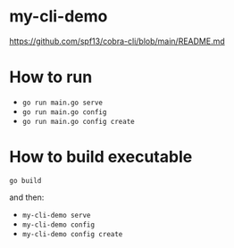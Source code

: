 # my-cli-demo

https://github.com/spf13/cobra-cli/blob/main/README.md

# How to run

* `go run main.go serve`
* `go run main.go config`
* `go run main.go config create`

# How to build executable

```
go build
```

and then:

* `my-cli-demo serve`
* `my-cli-demo config`
* `my-cli-demo config create`